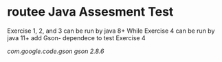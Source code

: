 # routee Java Assesment Test
Exercise 1, 2, and 3 can be run by java 8+
While Exercise 4 can be run by java 11+
add Gson- dependece to test Exercise 4

*<dependency>
    <groupId>com.google.code.gson</groupId>
    <artifactId>gson</artifactId>
    <version>2.8.6</version>
</dependency>*
